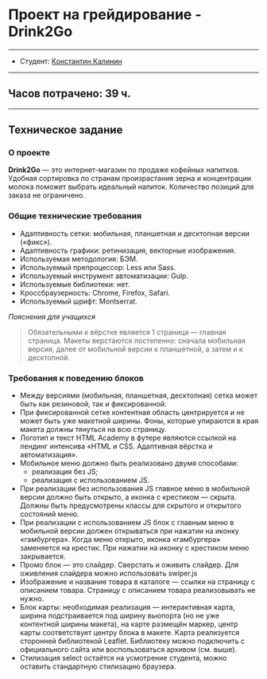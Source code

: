 # Проект на грейдирование - Drink2Go
***
* Студент: [Константин Калинин](https://htmlacademy.ru//profile/id2065917)
***
## **Часов потрачено: 39 ч.**
***

## Техническое задание

### О проекте

**Drink2Go** — это интернет-магазин по продаже кофейных напитков. Удобная сортировка по странам произрастания зерна и концентрации молока поможет выбрать идеальный напиток. Количество позиций для заказа не ограничено.

### Общие технические требования
- Адаптивность сетки: мобильная, планшетная и десктопная версии («фикс»).
- Адаптивность графики: ретинизация, векторные изображения.
- Используемая методология: БЭМ.
- Используемый препроцессор: Less или Sass.
- Используемый инструмент автоматизации: Gulp.
- Используемые библиотеки: нет.
- Кроссбраузерность: Chrome, Firefox, Safari.
- Используемый шрифт: Montserrat.

*Пояснения для учащихся*

>Обязательными к вёрстке является 1 страница — главная страница.
>Макеты верстаются постепенно: сначала мобильная версия, далее от мобильной версии к планшетной, а затем и к десктопной.

### Требования к поведению блоков

- Между версиями (мобильная, планшетная, десктопная) сетка может быть как резиновой, так и фиксированной.
- При фиксированной сетке контентная область центрируется и не может быть уже макетной ширины. Фоны, которые упираются в края макета должны тянуться на всю страницу.
- Логотип и текст HTML Academy в футере являются ссылкой на лендинг интенсива «HTML и CSS. Адаптивная вёрстка и автоматизация».
- Мобильное меню должно быть реализовано двумя способами:
    - реализация без JS;
    - реализация с использованием JS.
- При реализации без использования JS главное меню в мобильной версии должно быть открыто, а иконка с крестиком — скрыта. Должны быть предусмотрены классы для скрытого и открытого состояний меню.
- При реализации с использованием JS блок с главным меню в мобильной версии должен открываться при нажатии на иконку «гамбургера». Когда меню открыто, иконка «гамбургера» заменяется на крестик. При нажатии на иконку с крестиком меню закрывается.
- Промо блок — это слайдер. Сверстать и оживить слайдер. Для оживления слайдера можно использовать swiper.js
- Изображение и название товара в каталоге — ссылки на страницу с описанием товара. Страницу с описанием товара реализовывать не нужно.
- Блок карты: необходимая реализация — интерактивная карта, ширина подстраивается под ширину вьюпорта (но не уже контентной ширины макета), на карте размещён маркер, центр карты соответствует центру блока в макете. Карта реализуется сторонней библиотекой Leaflet. Библиотеку можно подключить с официального сайта или воспользоваться архивом (см. выше).
- Стилизация select остаётся на усмотрение студента, можно оставить стандартную стилизацию браузера.